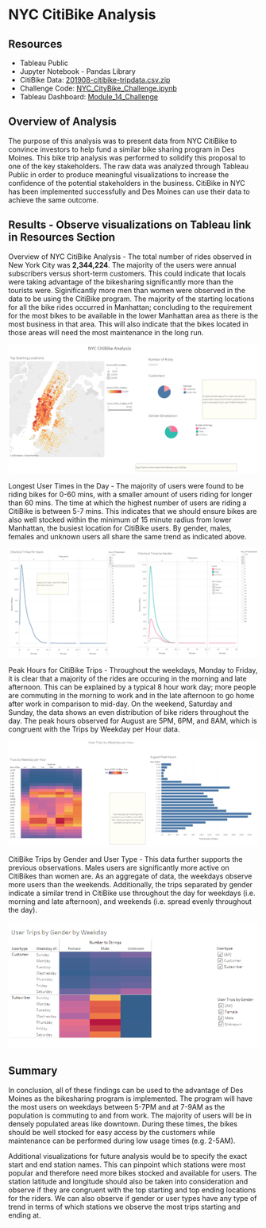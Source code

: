 # NYC CitiBike Analysis 

## Resources 
* Tableau Public 
* Jupyter Notebook - Pandas Library
* CitiBike Data: [201908-citibike-tripdata.csv.zip](https://s3.amazonaws.com/tripdata/index.html)
* Challenge Code: [NYC_CityBike_Challenge.ipynb](NYC_CitiBike_Challenge.ipynb)
* Tableau Dashboard: [Module_14_Challenge](https://public.tableau.com/views/Module_14_Challenge_NYC_CitiBike_Analysis/NYCCitibikeAnalysis?:language=en&:display_count=y&publish=yes&:origin=viz_share_link)

## Overview of Analysis 
The purpose of this analysis was to present data from NYC CitiBike to convince investors to help fund a similar bike sharing program in Des Moines. This bike trip analysis was performed to solidify this proposal to one of the key stakeholders. The raw data was analyzed through Tableau Public in order to produce meaningful visualizations to increase the confidence of the potential stakeholders in the business. CitiBike in NYC has been implemented successfully and Des Moines can use their data to achieve the same outcome. 

## Results - Observe visualizations on Tableau link in Resources Section
Overview of NYC CitiBike Analysis - The total number of rides observed in New York City was **2,344,224**. The majority of the users were annual subscribers versus short-term customers. This could indicate that locals were taking advantage of the bikesharing significantly more than the tourists were. Siginificantly more men than women were observed in the data to be using the CitiBike program. The majority of the starting locations for all the bike rides occurred in Manhattan; concluding to the requirement for the most bikes to be available in the lower Manhattan area as there is the most business in that area. This will also indicate that the bikes located in those areas will need the most maintenance in the long run. 

![citibike_overview.png](Resources/citibike_analysis_overview.png)

Longest User Times in the Day - The majority of users were found to be riding bikes for 0-60 mins, with a smaller amount of users riding for longer than 60 mins. The time at which the highest number of users are riding a CitiBike is between 5-7 mins. This indicates that we should ensure bikes are also well stocked within the minimum of 15 minute radius from lower Manhattan, the busiest location for CitiBike users. By gender, males, females and unknown users all share the same trend as indicated above. 

![longest_usertimes.png](Resources/longest_user_times.png)

Peak Hours for CitiBike Trips - Throughout the weekdays, Monday to Friday, it is clear that a majority of the rides are occuring in the morning and late afternoon. This can be explained by a typical 8 hour work day; more people are commuting in the morning to work and in the late afternoon to go home after work in comparison to mid-day. On the weekend, Saturday and Sunday, the data shows an even distribution of bike riders throughout the day. The peak hours observed for August are 5PM, 6PM, and 8AM, which is congruent with the Trips by Weekday per Hour data. 

![peak_hours.png](Resources/user_trips_weekday_hour.png)

CitiBike Trips by Gender and User Type -  This data further supports the previous observations. Males users are significantly more active on CitiBikes than women are. As an aggregate of data, the weekdays observe more users than the weekends. Additionally, the trips separated by gender indicate a similar trend in CitiBike use throughout the day for weekdays (i.e. morning and late afternoon), and weekends (i.e. spread evenly throughout the day). 

![trips_gender_weekday.png](Resources/trips_gender_weekday.png)

## Summary 
In conclusion, all of these findings can be used to the advantage of Des Moines as the bikesharing program is implemented. The program will have the most users on weekdays between 5-7PM and at 7-9AM as the population is commuting to and from work. The majority of users will be in densely populated areas like downtown. During these times, the bikes should be well stocked for easy access by the customers while maintenance can be performed during low usage times (e.g. 2-5AM). 

Additional visualizations for future analysis would be to specify the exact start and end station names. This can pinpoint which stations were most popular and therefore need more bikes stocked and available for users. The station latitude and longitude should also be taken into consideration and observe if they are congruent with the top starting and top ending locations for the riders. We can also observe if gender or user types have any type of trend in terms of which stations we observe the most trips starting and ending at. 
